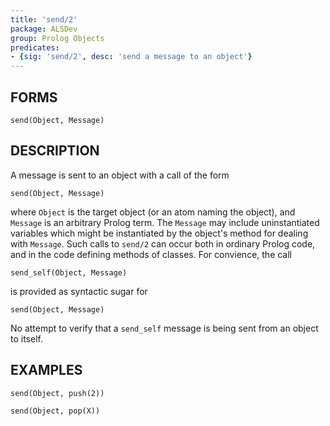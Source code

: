 ```yaml
---
title: 'send/2'
package: ALSDev
group: Prolog Objects
predicates:
- {sig: 'send/2', desc: 'send a message to an object'}
---
```


## FORMS

```
send(Object, Message)
```

## DESCRIPTION

A message is sent to an object with a call of the form

`send(Object, Message)`

where `Object` is the target object (or an atom naming the object), and `Message` is an arbitrary Prolog term. The `Message` may include uninstantiated variables which might be instantiated by the object's method for dealing with `Message`. Such calls to `send/2` can occur both in ordinary Prolog code, and in the code defining methods of classes. For convience, the call

`send_self(Object, Message)`

is provided as syntactic sugar for

`send(Object, Message)`

No attempt to verify that a `send_self` message is being sent from an object to itself.


## EXAMPLES

```
send(Object, push(2))

send(Object, pop(X))
```

